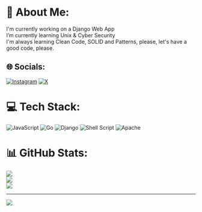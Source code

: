 # 💫 About Me:
I'm currently working on a Django Web App<br>I’m currently learning Unix & Cyber Security<br>I'm always learning Clean Code, SOLID and Patterns, please, let's have a good code, please.<br>


## 🌐 Socials:
[![Instagram](https://img.shields.io/badge/Instagram-%23E4405F.svg?logo=Instagram&logoColor=white)](https://instagram.com/ahmetyavuzkanat) [![X](https://img.shields.io/badge/X-black.svg?logo=X&logoColor=white)](https://x.com/frIDGF) 

# 💻 Tech Stack:
![JavaScript](https://img.shields.io/badge/javascript-%23323330.svg?style=for-the-badge&logo=javascript&logoColor=%23F7DF1E) ![Go](https://img.shields.io/badge/go-%2300ADD8.svg?style=for-the-badge&logo=go&logoColor=white) ![Django](https://img.shields.io/badge/django-%23092E20.svg?style=for-the-badge&logo=django&logoColor=white) ![Shell Script](https://img.shields.io/badge/shell_script-%23121011.svg?style=for-the-badge&logo=gnu-bash&logoColor=white) ![Apache](https://img.shields.io/badge/apache-%23D42029.svg?style=for-the-badge&logo=apache&logoColor=white)
# 📊 GitHub Stats:
![](https://github-readme-stats.vercel.app/api?username=Any-Sec&theme=dark&hide_border=false&include_all_commits=false&count_private=false)<br/>
![](https://github-readme-streak-stats.herokuapp.com/?user=Any-Sec&theme=dark&hide_border=false)<br/>
![](https://github-readme-stats.vercel.app/api/top-langs/?username=Any-Sec&theme=dark&hide_border=false&include_all_commits=false&count_private=false&layout=compact)

---
[![](https://visitcount.itsvg.in/api?id=Any-Sec&icon=0&color=0)](https://visitcount.itsvg.in)

<!-- Proudly created with GPRM ( https://gprm.itsvg.in ) -->
